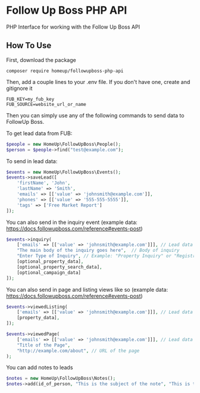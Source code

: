 # Follow Up Boss PHP API
PHP Interface for working with the Follow Up Boss API

How To Use
--------
First, download the package

`composer require homeup/followupboss-php-api`

Then, add a couple lines to your .env file.  If you don't have one, create and gitignore it

```
FUB_KEY=my_fub_key
FUB_SOURCE=website_url_or_name
```


Then you can simply use any of the following commands to send data to FollowUp Boss.

To get lead data from FUB:

```php
$people = new HomeUp\FollowUpBoss\People();
$person = $people->find("test@example.com");
```

To send in lead data:

```php
$events = new HomeUp\FollowUpBoss\Events();
$events->saveLead([
    'firstName', 'John',  
    'lastName' => 'Smith',  
    'emails' => [['value' => 'johnsmith@example.com']], 
    'phones' => [['value' => '555-555-5555']],
    'tags' => ['Free Market Report']
]);
```

You can also send in the inquiry event (example data: https://docs.followupboss.com/reference#events-post)
```php
$events->inquiry(
    ['emails' => [['value' => 'johnsmith@example.com']]], // Lead data
    "The main body of the inquiry goes here",  // Body of inquiry
    "Enter Type of Inquiry", // Example: "Property Inquiry" or "Registration"
    [optional_property_data], 
    [optional_property_search_data], 
    [optional_campaign_data]
]);
```

You can also send in page and listing views like so (example data: https://docs.followupboss.com/reference#events-post)
```php
$events->viewedListing(
    ['emails' => [['value' => 'johnsmith@example.com']]], // Lead data
    [property_data],
]);

$events->viewedPage(
    ['emails' => [['value' => 'johnsmith@example.com']]], // Lead data
    "Title of the Page",
    "http://example.com/about", // URL of the page
);
```

You can add notes to leads

```php
$notes = new HomeUp\FollowUpBoss\Notes();
$notes->add(id_of_person, "This is the subject of the note", "This is the body of the note");
```